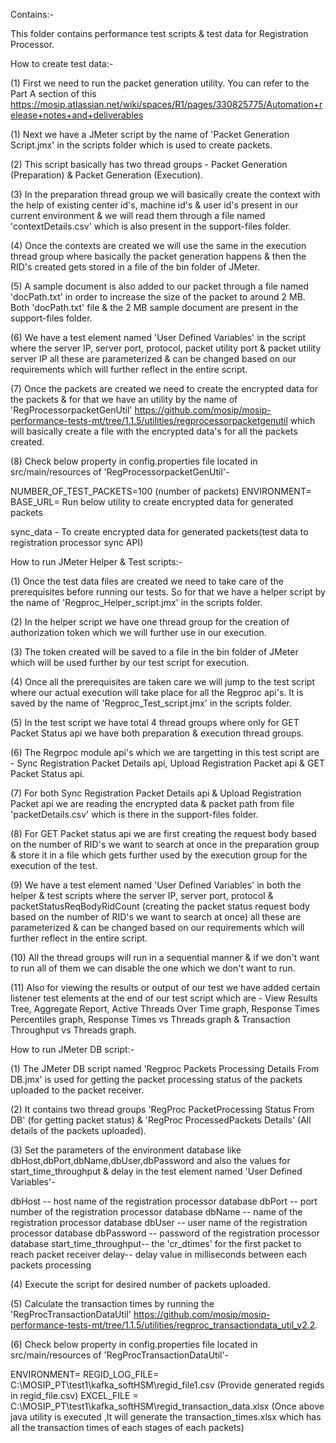 Contains:-

This folder contains performance test scripts & test data for Registration Processor.

How to create test data:-

(1) First we need to run the packet generation utility. You can refer to the Part A section of this https://mosip.atlassian.net/wiki/spaces/R1/pages/330825775/Automation+release+notes+and+deliverables

(1) Next we have a JMeter script by the name of 'Packet Generation Script.jmx' in the scripts folder which is used to create packets.

(2) This script basically has two thread groups - Packet Generation (Preparation) & Packet Generation (Execution).

(3) In the preparation thread group we will basically create the context with the help of existing center id's, machine id's & user id's present in our current environment & we will read them through a file named 'contextDetails.csv' which is also present in the support-files folder.

(4) Once the contexts are created we will use the same in the execution thread group where basically the packet generation happens & then the RID's created gets stored in a file of the bin folder of JMeter.

(5) A sample document is also added to our packet through a file named 'docPath.txt' in order to increase the size of the packet to around 2 MB. Both 'docPath.txt' file & the 2 MB sample document are present in the support-files folder.

(6) We have a test element named 'User Defined Variables' in the script where the server IP, server port, protocol, packet utility port & packet utility server IP all these are parameterized & can be changed based on our requirements which will further reflect in the entire script.

(7) Once the packets are created we need to create the encrypted data for the packets & for that we have an utility by the name of 'RegProcessorpacketGenUtil' https://github.com/mosip/mosip-performance-tests-mt/tree/1.1.5/utilities/regprocessorpacketgenutil which will basically create a file with the encrypted data's for all the packets created.

(8) Check below property in config.properties file located in src/main/resources of 'RegProcessorpacketGenUtil'-

NUMBER_OF_TEST_PACKETS=100 (number of packets)
ENVIRONMENT=<environment name>
BASE_URL=<environment url>
Run below utility to create encrypted data for generated packets

sync_data - To create encrypted data for generated packets(test data to registration processor sync API)

How to run JMeter Helper & Test scripts:-

(1) Once the test data files are created we need to take care of the prerequisites before running our tests. So for that we have a helper script by the name of 'Regproc_Helper_script.jmx' in the scripts folder.

(2) In the helper script we have one thread group for the creation of authorization token which we will further use in our execution.

(3) The token created will be saved to a file in the bin folder of JMeter which will be used further by our test script for execution.

(4) Once all the prerequisites are taken care we will jump to the test script where our actual execution will take place for all the Regproc api's. It is saved by the name of 'Regproc_Test_script.jmx' in the scripts folder.

(5) In the test script we have total 4 thread groups where only for GET Packet Status api we have both preparation & execution thread groups.

(6) The Regrpoc module api's which we are targetting in this test script are - Sync Registration Packet Details api, Upload Registration Packet api & GET Packet Status api.

(7) For both Sync Registration Packet Details api & Upload Registration Packet api we are reading the encrypted data & packet path from file 'packetDetails.csv' which is there in the support-files folder.

(8) For GET Packet status api we are first creating the request body based on the number of RID's we want to search at once in the preparation group & store it in a file which gets further used by the execution group for the execution of the test.

(9) We have a test element named 'User Defined Variables' in both the helper & test scripts where the server IP, server port, protocol & packetStatusReqBodyRidCount (creating the packet status request body based on the number of RID's we want to search at once) all these are parameterized & can be changed based on our requirements which will further reflect in the entire script.

(10) All the thread groups will run in a sequential manner & if we don't want to run all of them we can disable the one which we don't want to run.

(11) Also for viewing the results or output of our test we have added certain listener test elements at the end of our test script which are - View Results Tree, Aggregate Report, Active Threads Over Time graph, Response Times Percentiles graph, Response Times vs Threads graph & Transaction Throughput vs Threads graph.

How to run JMeter DB script:-

(1) The JMeter DB script named 'Regproc Packets Processing Details From DB.jmx' is used for getting the packet processing status of the packets uploaded to the packet receiver.

(2) It contains two thread groups 'RegProc PacketProcessing Status From DB' (for getting packet status) & 'RegProc ProcessedPackets Details' (All details of the packets uploaded).

(3) Set the parameters of the environment database like dbHost,dbPort,dbName,dbUser,dbPassword and also the values for start_time_throughput & delay in the test element named 'User Defined Variables'-

dbHost -- host name of the registration processor database
dbPort -- port number of the registration processor database
dbName -- name of the registration processor database
dbUser -- user name of the registration processor database
dbPassword -- password of the registration processor database
start_time_throughput-- the 'cr_dtimes' for the first packet to reach packet receiver
delay-- delay value in milliseconds between each packets processing

(4) Execute the script for desired number of packets uploaded.

(5) Calculate the transaction times by running the 'RegProcTransactionDataUtil' https://github.com/mosip/mosip-performance-tests-mt/tree/1.1.5/utilities/regproc_transactiondata_util_v2.2.

(6) Check below property in config.properties file located in src/main/resources of 'RegProcTransactionDataUtil'-

ENVIRONMENT=<environment name>
REGID_LOG_FILE= C:\\MOSIP_PT\\test1\\kafka_softHSM\\regid_file1.csv (Provide generated regids in regid_file.csv)
EXCEL_FILE = C:\\MOSIP_PT\\test1\\kafka_softHSM\\regid_transaction_data.xlsx (Once above java utility is executed ,It will generate the transaction_times.xlsx which has all the transaction times of each stages of each packets)
